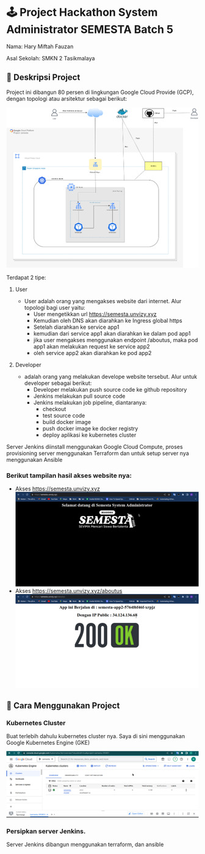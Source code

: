 # 🕹️ Project Hackathon System Administrator SEMESTA Batch 5

Nama: Hary Miftah Fauzan

Asal Sekolah: SMKN 2 Tasikmalaya

## 📝 Deskripsi Project
Project ini dibangun 80 persen di lingkungan Google Cloud Provide (GCP), dengan topologi atau arsitektur sebagai berikut:

![Teks Alt](topo-hackathon.png)

Terdapat 2 tipe:
1. User
    - User adalah orang yang mengakses website dari internet. Alur topologi bagi user yaitu:
        * User mengetikkan url https://semesta.unvizy.xyz
        * Kemudian oleh DNS akan diarahkan ke Ingress global https
        * Setelah diarahkan ke service app1
        * kemudian dari service app1 akan diarahkan ke dalam pod app1
        * jika user mengakses menggunakan endpoint /aboutus, maka pod app1 akan melakukan request ke service app2
        * oleh service app2 akan diarahkan ke pod app2

2. Developer 
    - adalah orang yang melakukan develope website tersebut. Alur untuk developer sebagai berikut:
        * Developer melakukan push source code ke github repository
        * Jenkins melakukan pull source code
        * Jenkins melakukan job pipeline, diantaranya:
            * checkout
            * test source code
            * build docker image
            * push docker image ke docker registry
            * deploy aplikasi ke kubernetes cluster

Server Jenkins diinstall menggunakan Google Cloud Compute, proses provisioning server menggunakan Terraform dan untuk setup server nya menggunakan Ansible

### Berikut tampilan hasil akses website nya:

- Akses https://semesta.unvizy.xyz
    ![Teks Alt](root.png)
- Akses https://semesta.unvizy.xyz/aboutus
    ![Teks Alt](aboutus.png)


## 🚀 Cara Menggunakan Project
### Kubernetes Cluster
Buat terlebih dahulu kubernetes cluster nya.
Saya di sini menggunakan Google Kubernetes Engine (GKE)
        
![Teks Alt](k8scluster.png)
        
### Persipkan server Jenkins. 
Server Jenkins dibangun menggunakan terraform, dan ansible
